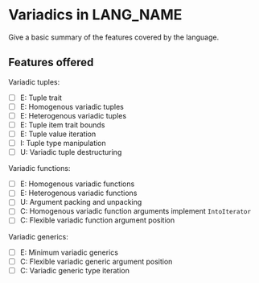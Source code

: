 # Variadics in LANG_NAME

Give a basic summary of the features covered by the language.

## Features offered

Variadic tuples:

- [ ] E: Tuple trait
- [ ] E: Homogenous variadic tuples
- [ ] E: Heterogenous variadic tuples
- [ ] E: Tuple item trait bounds
- [ ] E: Tuple value iteration
- [ ] I: Tuple type manipulation
- [ ] U: Variadic tuple destructuring
  
Variadic functions:

- [ ] E: Homogenous variadic functions
- [ ] E: Heterogenous variadic functions
- [ ] U: Argument packing and unpacking
- [ ] C: Homogenous variadic function arguments implement `IntoIterator`
- [ ] C: Flexible variadic function argument position

Variadic generics:

- [ ] E: Minimum variadic generics
- [ ] C: Flexible variadic generic argument position
- [ ] C: Variadic generic type iteration
